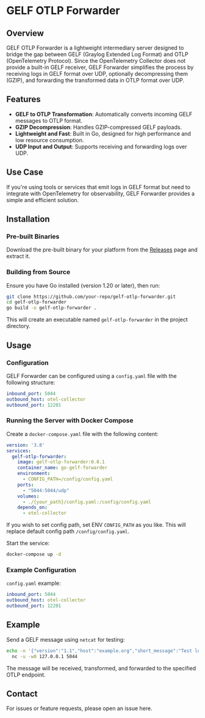# GELF OTLP Forwarder

## Overview
GELF OTLP Forwarder is a lightweight intermediary server designed to bridge the gap between GELF (Graylog Extended Log Format) and OTLP (OpenTelemetry Protocol). Since the OpenTelemetry Collector does not provide a built-in GELF receiver, GELF Forwarder simplifies the process by receiving logs in GELF format over UDP, optionally decompressing them (GZIP), and forwarding the transformed data in OTLP format over UDP.

## Features
- **GELF to OTLP Transformation**: Automatically converts incoming GELF messages to OTLP format.
- **GZIP Decompression**: Handles GZIP-compressed GELF payloads.
- **Lightweight and Fast**: Built in Go, designed for high performance and low resource consumption.
- **UDP Input and Output**: Supports receiving and forwarding logs over UDP.

## Use Case
If you're using tools or services that emit logs in GELF format but need to integrate with OpenTelemetry for observability, GELF Forwarder provides a simple and efficient solution.

## Installation

### Pre-built Binaries
Download the pre-built binary for your platform from the [Releases](https://github.com/your-repo/gelf-forwarder/releases) page and extract it.

### Building from Source
Ensure you have Go installed (version 1.20 or later), then run:

```bash
git clone https://github.com/your-repo/gelf-otlp-forwarder.git
cd gelf-otlp-forwarder
go build -o gelf-otlp-forwarder .
```

This will create an executable named `gelf-otlp-forwarder` in the project directory.

## Usage

### Configuration
GELF Forwarder can be configured using a `config.yaml` file with the following structure:

```yaml
inbound_port: 5044
outbound_host: otel-collector
outbound_port: 12201
```

### Running the Server with Docker Compose
Create a `docker-compose.yaml` file with the following content:

```yaml
version: '3.8'
services:
  gelf-otlp-forwarder:
    image: gelf-otlp-forwarder:0.0.1
    container_name: go-gelf-forwarder
    environment:
      - CONFIG_PATH=/config/config.yaml
    ports:
      - "5044:5044/udp"
    volumes:
      - ./{your_path}/config.yaml:/config/config.yaml
    depends_on:
      - otel-collector
```

If you wish to set config path, set ENV `CONFIG_PATH` as you like.
This will replace default config path `/config/config.yaml`.

Start the service:

```bash
docker-compose up -d
```

### Example Configuration
`config.yaml` example:

```yaml
inbound_port: 5044
outbound_host: otel-collector
outbound_port: 12201
```

## Example
Send a GELF message using `netcat` for testing:

```bash
echo -n '{"version":"1.1","host":"example.org","short_message":"Test log"}' | \
  nc -u -w0 127.0.0.1 5044
```

The message will be received, transformed, and forwarded to the specified OTLP endpoint.

## Contact
For issues or feature requests, please open an issue here.

